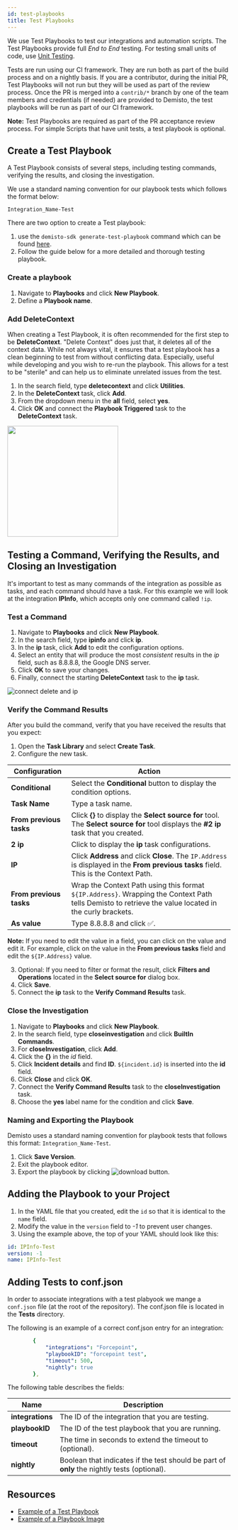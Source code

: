 ```yaml
---
id: test-playbooks
title: Test Playbooks
---
```


We use Test Playbooks to test our integrations and automation scripts. The Test Playbooks provide full *End to End* testing. For testing small units of code, use [Unit Testing](unit-testing). 

Tests are run using our CI framework. They are run both as part of the build process and on a nightly basis. If you are a contributor, during the initial PR, Test Playbooks will not run but they will be used as part of the review process. Once the PR is merged into a `contrib/*` branch by one of the team members and credentials (if needed) are provided to Demisto, the test playbooks will be run as part of our CI framework. 

**Note:** Test Playbooks are required as part of the PR acceptance review process. For simple Scripts that have unit tests, a test playbook is optional.

## Create a Test Playbook
A Test Playbook consists of several steps, including testing commands, verifying the results, and closing the investigation.

We use a standard naming convention for our playbook tests which follows the format below:

```Integration_Name-Test```

There are two option to create a Test playbook:  
1. use the `demisto-sdk generate-test-playbook` command which can be found [here](https://github.com/demisto/demisto-sdk#generate-test-playbook).  
2. Follow the guide below for a more detailed and thorough testing playbook.

### Create a playbook
1. Navigate to **Playbooks** and click **New Playbook**.
2. Define a **Playbook name**.


### Add DeleteContext
When creating a Test Playbook, it is often recommended for the first step to be **DeleteContext**. "Delete Context" does just that, it deletes all of the context data. While not always vital, it ensures that a test playbook has a clean beginning to test from without conflicting data. Especially, useful while developing and you wish to re-run the playbook. This allows for a test to be "sterile" and can help us to eliminate unrelated issues from the test.

1. In the search field, type **deletecontext** and click **Utilities**.
2. In the **DeleteContext** task, click **Add**.
3. From the dropdown menu in the **all** field, select **yes**.
4. Click **OK** and connect the **Playbook Triggered** task to the **DeleteContext** task.

<img src="/doc_imgs/howtos/integrations/50275566-51eaa780-0448-11e9-8089-b3631fff1274.png" width="250" align="middle"></img>

## Testing a Command, Verifying the Results, and Closing an Investigation

It's important to test as many commands of the integration as possible as tasks, and each command should have a task. For this example we will look at the integration **IPInfo**, which accepts only one command called `!ip`.

### Test a Command

1. Navigate to **Playbooks** and click **New Playbook**.
2. In the search field, type **ipinfo** and click **ip**.
3. In the **ip** task, click **Add** to edit the configuration options.
4. Select an entity that will produce the most *consistent* results in the *ip* field, such as 8.8.8.8, the Google DNS server.
5. Click **OK** to save your changes.
6. Finally, connect the starting **DeleteContext** task to the **ip** task.

![connect delete and ip](/doc_imgs/howtos/integrations/50736134-25fa5080-11c2-11e9-89c5-12844545b5ff.png)

### Verify the Command Results
After you build the command, verify that you have received the results that you expect:

1. Open the **Task Library** and select **Create Task**.
2. Configure the new task.

| Configuration | Action |
| ---- | ----| 
| **Conditional** | Select the **Conditional** button to display the condition options. |
| **Task Name** | Type a task name. |
| **From previous tasks** |  Click **{}** to display the **Select source for** tool. The **Select source for** tool displays the **#2 ip** task that you created. |
| **2 ip** | Click to display the **ip** task configurations. |
| **IP** | Click **Address** and click **Close**. The `IP.Address` is displayed in the **From previous tasks** field. This is the Context Path. |
| **From previous tasks** | Wrap the Context Path using this format `${IP.Address}`. Wrapping the Context Path tells Demisto to retrieve the value located in the curly brackets. |
| **As value** | Type 8.8.8.8 and click ✅. |

**Note:** If you need to edit the value in a field, you can click on the value and edit it. For example, click on the value in the **From previous tasks** field and edit the `${IP.Address}` value.

3. Optional: If you need to filter or format the result, click **Filters and Operations** located in the **Select source for** dialog box.
4. Click **Save**.
5. Connect the **ip** task to the **Verify Command Results** task.

### Close the Investigation
1. Navigate to **Playbooks** and click **New Playbook**.
2. In the search field, type **closeinvestigation** and click **BuiltIn Commands**.
3. For **closeInvestigation**, click **Add**.
4. Click the **{}** in the *id* field.
5. Click **Incident details** and find **ID**. `${incident.id}` is inserted into the **id** field.
6. Click **Close** and click **OK**.
7. Connect the **Verify Command Results** task to the **closeInvestigation** task.
8. Choose the **yes** label name for the condition and click **Save**.

### Naming and Exporting the Playbook
Demisto uses a standard naming convention for playbook tests that follows this format: `Integration_Name-Test`.

1. Click **Save Version**.
2. Exit the playbook editor.
3. Export the playbook by clicking ![download button](/doc_imgs/howtos/integrations/50277516-4d74bd80-044d-11e9-94b6-5195dd0db796.png).

## Adding the Playbook to your Project
1. In the YAML file that you created, edit the `id` so that it is identical to the `name` field.
2. Modify the value in the `version` field to *-1* to prevent user changes.
3. Using the example above, the top of your YAML should look like this:

```yml
id: IPInfo-Test
version: -1
name: IPInfo-Test
```

## Adding Tests to conf.json
In order to associate integrations with a test plabyook we mange a `conf.json` file (at the root of the repository). The conf.json file is located in the **Tests** directory.

The following is an example of a correct conf.json entry for an integration:
```yml
        {
            "integrations": "Forcepoint",
            "playbookID": "forcepoint test",
            "timeout": 500,
            "nightly": true
        },
```
The following table describes the fields:

|Name|Description|
|---|---|
| **integrations** | The ID of the integration that you are testing. |
| **playbookID** | The ID of the test playbook that you are running. |
| **timeout** | The time in seconds to extend the timeout to (optional). |
| **nightly** | Boolean that indicates if the test should be part of **only** the nightly tests (optional). |


## Resources
* [Example of a Test Playbook](https://github.com/demisto/content/blob/master/TestPlaybooks/playbook-Carbon_Black_Response_Test.yml)
* [Example of a Playbook Image](/doc_imgs/howtos/integrations/41154872-459f93fe-6b24-11e8-848b-25ca71f59629.png)
